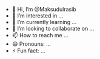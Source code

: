 - 👋 Hi, I’m @Maksudulrasib
- 👀 I’m interested in ...
- 🌱 I’m currently learning ...
- 💞️ I’m looking to collaborate on ...
- 📫 How to reach me ...
- 😄 Pronouns: ...
- ⚡ Fun fact: ...

<!---
Maksudulrasib/Maksudulrasib is a ✨ special ✨ repository because its `README.md` (this file) appears on your GitHub profile.
You can click the Preview link to take a look at your changes.
--->
